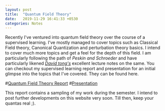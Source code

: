 ```yaml
---
layout: post
title:  "Quantum Field Theory"
date:   2019-11-29 16:41:33 +0530
categories: Notes
---
```


Recently I've ventured into quantum field theory over the course of a supervised learning.
I've mostly managed to cover topics such as Classical Field theory, Canonical Quantization and
perturbation theory basics. I intend to cover much more topics and get a feel for the depth of this
field. I am particularly following the path of *Peskin and Schroeder* and have particularly likened
*[David tong's](http://www.damtp.cam.ac.uk/user/tong/qft.html)* excellent lecture notes on the same.
You can checkout my supervised learning report and presentation for an initial glimpse into the topics that I've covered. They can be found here.

#[Quantum Field Theory Report](https://drive.google.com/file/d/1LJCvweMcU_W7z4prZagbXjewVtFw4Dxv/view?usp=sharing)
#[Presentation](https://drive.google.com/file/d/1LJCvweMcU_W7z4prZagbXjewVtFw4Dxv/view?usp=sharing)

This report contains a sampling of my work during the semester. I intend to post further
developments on this website very soon. Till then, keep your quantas real ;).
